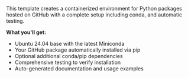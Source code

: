 This template creates a containerized environment for Python packages hosted on GitHub with a complete setup including conda, and automatic testing.

**What you'll get:**

- Ubuntu 24.04 base with the latest Miniconda
- Your GitHub package automatically installed via pip
- Optional additional conda/pip dependencies
- Comprehensive testing to verify installation
- Auto-generated documentation and usage examples
